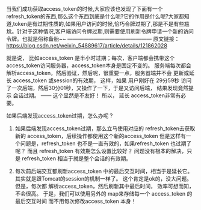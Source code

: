 
当我们成功获取access_token的时候,大家应该也发现了下面有一个refresh_token的东西,那么这个东西到底是什么呢?它的作用是什么呢?大家都知道,token是有过期性质的,如果用户访问的时候,恰巧令牌过期了,那是不是有些尴尬。针对于这种情况,客户端访问令牌过期,则需要使用刷新令牌申请一个新的访问令牌。也就是俗称备胎~~
————————————————
原文链接：https://blog.csdn.net/weixin_54889617/article/details/121862028

就是说， 比如access_token 是半小时过期；每次，客户端都会携带这个access_token访问服务器，access_token本身是固定不变的。
服务端每次都会解析access_token，然后验证，然后呢，很重要一点，服务器端并不会 更新或延长 access_token 或session的有效期，
这样，如果 用户刚好在 29分59秒 访问了一次后端，然后30分01秒，又操作了一下，于是又访问后端， 结果发现竟然提示 会话过期。
—— 这个显然是不友好！  所以， 延长 access_token非常有必要。 

如果后端发现access_token过期，怎么办呢？

1. 如果后端发现access_token过期，那么立马使用对应的 refresh_token去获取新的 access_token，后续操作都使用这个新的access_token
        但是这样有一个问题是，refresh_token 也不是一直有效的，如果refresh_token 也过期了呢？ 而且 refresh_token 有效期怎么设置比较好？
        问题没有根本的解决，只是 refresh_token 相当于就是整个会话的有效期。
    
2. 每次前后端交互都刷新access_token 中的最后交互时间，相当于是延长它。 其实就是跟Tomcat的session的机制一样了。 这个肯定是ok的，没大问题。
但是，每次都 解析access_token，然后刷新其中最后时间， 效率可想而知，不会很高。 于是，我们可以使用另外的 map来存储每一个 access_token 的最后交互时间
而不用每次修改access_token 本身！  
        

##

